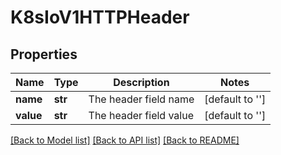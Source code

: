 # K8sIoV1HTTPHeader

## Properties
Name | Type | Description | Notes
------------ | ------------- | ------------- | -------------
**name** | **str** | The header field name | [default to '']
**value** | **str** | The header field value | [default to '']

[[Back to Model list]](../README.md#documentation-for-models) [[Back to API list]](../README.md#documentation-for-api-endpoints) [[Back to README]](../README.md)


